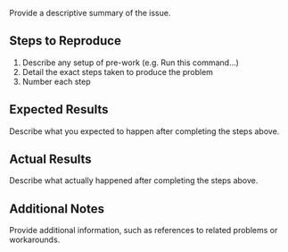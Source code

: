 Provide a descriptive summary of the issue.

## Steps to Reproduce

1. Describe any setup of pre-work (e.g. Run this command…)
2. Detail the exact steps taken to produce the problem
3. Number each step

## Expected Results

Describe what you expected to happen after completing the steps above.

## Actual Results

Describe what actually happened after completing the steps above.

## Additional Notes

Provide additional information, such as references to related problems or workarounds.

